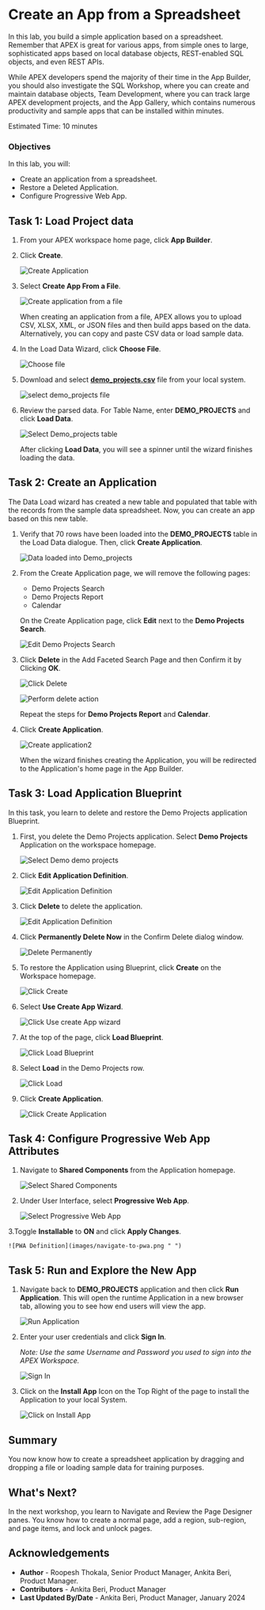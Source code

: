 # Create an App from a Spreadsheet

In this lab, you build a simple application based on a spreadsheet. Remember that APEX is great for various apps, from simple ones to large, sophisticated apps based on local database objects, REST-enabled SQL objects, and even REST APIs.

While APEX developers spend the majority of their time in the App Builder, you should also investigate the SQL Workshop, where you can create and maintain database objects, Team Development, where you can track large APEX development projects, and the App Gallery, which contains numerous productivity and sample apps that can be installed within minutes.

Estimated Time: 10 minutes

### Objectives
In this lab, you will:
- Create an application from a spreadsheet.
- Restore a Deleted Application.
- Configure Progressive Web App.


## Task 1: Load Project data  

1. From your APEX workspace home page, click **App Builder**.

2.  Click **Create**.

    ![Create Application](images/create-app1.png " ")

3.  Select **Create App From a File**.

    ![Create application from a file](images/from-a-file.png " ")

    When creating an application from a file, APEX allows you to upload CSV, XLSX, XML, or JSON files and then build apps based on the data. Alternatively, you can copy and paste CSV data or load sample data.

4. In the Load Data Wizard, click **Choose File**.

    ![Choose file](images/choose-file.png " ")

5. Download and select [**demo_projects.csv**](files/demo_projects.csv) file from your local system.

    ![select demo_projects file](images/select-demo-projects.png " ")

6. Review the parsed data. For Table Name, enter **DEMO_PROJECTS** and click **Load Data**.

    ![Select Demo_projects table](images/new-table-name.png " ")

    After clicking **Load Data**, you will see a spinner until the wizard finishes loading the data.

## Task 2: Create an Application

The Data Load wizard has created a new table and populated that table with the records from the sample data spreadsheet. Now, you can create an app based on this new table.

1. Verify that 70 rows have been loaded into the **DEMO_PROJECTS** table in the Load Data dialogue. Then, click **Create Application**.

    ![Data loaded into Demo_projects](images/data-loaded.png " ")

2. From the Create Application page, we will remove the following pages:  
    - Demo Projects Search  
    - Demo Projects Report  
    - Calendar

   On the Create Application page, click **Edit** next to the **Demo Projects Search**.

    ![Edit Demo Projects Search](images/delete-pages.png " ")

3. Click **Delete** in the Add Faceted Search Page and then Confirm it by Clicking **OK**.

    ![Click Delete](images/delete-page1.png " ")

    ![Perform delete action](images/delete-page2.png " ")

    Repeat the steps for **Demo Projects Report** and **Calendar**.

4. Click **Create Application**.

    ![Create application2](images/create-application2.png " ")

    When the wizard finishes creating the Application, you will be redirected to the Application's home page in the App Builder.

## Task 3: Load Application Blueprint  

In this task, you learn to delete and restore the Demo Projects application Blueprint. 

1. First, you delete the Demo Projects application. Select **Demo Projects** Application on the workspace homepage.

    ![Select Demo demo projects](images/demo-projects.png " ")

2. Click **Edit Application Definition**.

    ![Edit Application Definition](images/edit-app-definition.png " ")

3. Click **Delete** to delete the application.

    ![Edit Application Definition](images/delete-demo-projects.png " ")

4. Click **Permanently Delete Now** in the Confirm Delete dialog window.

   ![Delete Permanently](images/delete-app.png " ")

5. To restore the Application using Blueprint, click **Create** on the Workspace homepage.

    ![Click Create](images/blueprint-create.png " ")

6. Select **Use Create App Wizard**.

    ![Click Use create App wizard](images/blueprint-create-app-wizard.png " ")

7. At the top of the page, click **Load Blueprint**.

    ![Click Load Blueprint](images/load-blueprint.png " ")

8. Select **Load** in the Demo Projects row.

   ![Click Load ](images/load-blueprint-button.png " ")

9. Click **Create Application**.

    ![Click Create Application ](images/create-demo-projects.png " ")

## Task 4: Configure Progressive Web App Attributes

1. Navigate to **Shared Components** from the Application homepage.

    ![Select Shared Components](images/navigate-to-shared-components1.png " ")

2. Under User Interface, select **Progressive Web App**.

    ![Select Progressive Web App](images/navigate-to-pwa1.png " ")


3.Toggle **Installable** to **ON** and click **Apply Changes**.

    ![PWA Definition](images/navigate-to-pwa.png " ")

## Task 5: Run and Explore the New App

1.  Navigate back to **DEMO\_PROJECTS** application and then click **Run Application**. This will open the runtime Application in a new browser tab, allowing you to see how end users will view the app.

    ![Run Application](images/run-application1.png " ")

2. Enter your user credentials and click **Sign In**.

    *Note: Use the same Username and Password you used to sign into the APEX Workspace.*

    ![Sign In](images/sign-in3.png " ")

3. Click on the **Install App** Icon on the Top Right of the page to install the Application to your local System.

    ![Click on Install App](images/install-app1.png " ")

## Summary
You now know how to create a spreadsheet application by dragging and dropping a file or loading sample data for training purposes.

## What's Next?
In the next workshop, you learn to Navigate and Review the Page Designer panes. You know how to create a normal page, add a region, sub-region, and page items, and lock and unlock pages.

## Acknowledgements
 - **Author** -  Roopesh Thokala, Senior Product Manager, Ankita Beri, Product Manager.
 - **Contributors** - Ankita Beri, Product Manager
 - **Last Updated By/Date** - Ankita Beri, Product Manager, January 2024

